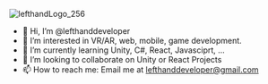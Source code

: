 
![lefthandLogo_256](https://user-images.githubusercontent.com/85269091/178315563-71c5f4eb-4503-4f9a-a760-836d50dac268.png)


- 👋 Hi, I’m @lefthanddeveloper
- 👀 I’m interested in VR/AR, web, mobile, game development.
- 🌱 I’m currently learning Unity, C#, React, Javasciprt, ...  
- 💞️ I’m looking to collaborate on Unity or React Projects
- 📫 How to reach me: Email me at lefthanddeveloper@gmail.com

<!---
lefthanddeveloper/lefthanddeveloper is a ✨ special ✨ repository because its `README.md` (this file) appears on your GitHub profile.
You can click the Preview link to take a look at your changes.
--->
